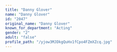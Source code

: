 ```yaml
---
title: "Danny Glover"
name: "Danny Glover"
id: "2047"
original_name: "Danny Glover"
known_for_department: "Acting"
gender: "2"
adult: "false"
profile_path: "/yjow3MJDkgQuHx1fCpo4FZmXZcq.jpg"
---
```

